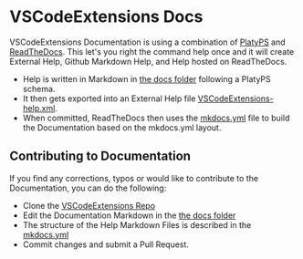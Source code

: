﻿# VSCodeExtensions Docs

VSCodeExtensions Documentation is using a combination of [PlatyPS](https://github.com/PowerShell/platyPS) and [ReadTheDocs](https://readthedocs.org/). This let's you right the command help once and it will create External Help, Github Markdown Help, and Help hosted on ReadTheDocs. 

- Help is written in Markdown in [the docs folder](https://github.com/gerane/VSCodeExtensions/tree/master/docs) following a PlatyPS schema.
- It then gets exported into an External Help file [VSCodeExtensions-help.xml](https://github.com/gerane/VSCodeExtensions/blob/master/VSCodeExtensions/en-US/VSCodeExtensions-help.xml).
- When committed, ReadTheDocs then uses the [mkdocs.yml](https://github.com/gerane/VSCodeExtensions/blob/master/mkdocs.yml) file to build the Documentation based on the mkdocs.yml layout.

## Contributing to Documentation

If you find any corrections, typos or would like to contribute to the Documentation, you can do the following:

- Clone the [VSCodeExtensions Repo](https://github.com/gerane/VSCodeExtensions)
- Edit the Documentation Markdown in the [the docs folder](https://github.com/gerane/VSCodeExtensions/tree/master/docs)
- The structure of the Help Markdown Files is described in the [mkdocs.yml](https://github.com/gerane/VSCodeExtensions/blob/master/mkdocs.yml)
- Commit changes and submit a Pull Request.